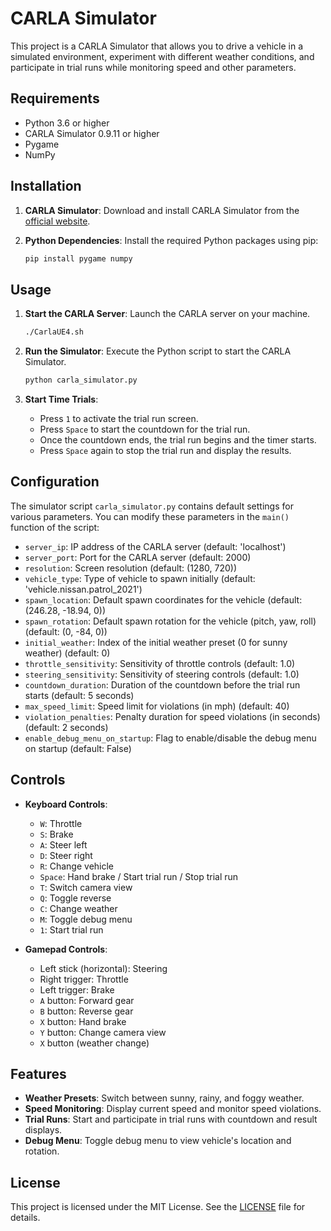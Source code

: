# CARLA Simulator

This project is a CARLA Simulator that allows you to drive a vehicle in a simulated environment, experiment with different weather conditions, and participate in trial runs while monitoring speed and other parameters.

## Requirements

- Python 3.6 or higher
- CARLA Simulator 0.9.11 or higher
- Pygame
- NumPy

## Installation

1. **CARLA Simulator**: Download and install CARLA Simulator from the [official website](https://carla.org/).
2. **Python Dependencies**: Install the required Python packages using pip:

    ```bash
    pip install pygame numpy
    ```

## Usage

1. **Start the CARLA Server**: Launch the CARLA server on your machine.

    ```bash
    ./CarlaUE4.sh
    ```

2. **Run the Simulator**: Execute the Python script to start the CARLA Simulator.

    ```bash
    python carla_simulator.py
    ```

3. **Start Time Trials**:

    - Press `1` to activate the trial run screen.
    - Press `Space` to start the countdown for the trial run.
    - Once the countdown ends, the trial run begins and the timer starts.
    - Press `Space` again to stop the trial run and display the results.

## Configuration

The simulator script `carla_simulator.py` contains default settings for various parameters. You can modify these parameters in the `main()` function of the script:

- `server_ip`: IP address of the CARLA server (default: 'localhost')
- `server_port`: Port for the CARLA server (default: 2000)
- `resolution`: Screen resolution (default: (1280, 720))
- `vehicle_type`: Type of vehicle to spawn initially (default: 'vehicle.nissan.patrol_2021')
- `spawn_location`: Default spawn coordinates for the vehicle (default: (246.28, -18.94, 0))
- `spawn_rotation`: Default spawn rotation for the vehicle (pitch, yaw, roll) (default: (0, -84, 0))
- `initial_weather`: Index of the initial weather preset (0 for sunny weather) (default: 0)
- `throttle_sensitivity`: Sensitivity of throttle controls (default: 1.0)
- `steering_sensitivity`: Sensitivity of steering controls (default: 1.0)
- `countdown_duration`: Duration of the countdown before the trial run starts (default: 5 seconds)
- `max_speed_limit`: Speed limit for violations (in mph) (default: 40)
- `violation_penalties`: Penalty duration for speed violations (in seconds) (default: 2 seconds)
- `enable_debug_menu_on_startup`: Flag to enable/disable the debug menu on startup (default: False)

## Controls

- **Keyboard Controls**:
  - `W`: Throttle
  - `S`: Brake
  - `A`: Steer left
  - `D`: Steer right
  - `R`: Change vehicle
  - `Space`: Hand brake / Start trial run / Stop trial run
  - `T`: Switch camera view
  - `Q`: Toggle reverse
  - `C`: Change weather
  - `M`: Toggle debug menu
  - `1`: Start trial run

- **Gamepad Controls**:
  - Left stick (horizontal): Steering
  - Right trigger: Throttle
  - Left trigger: Brake
  - `A` button: Forward gear
  - `B` button: Reverse gear
  - `X` button: Hand brake
  - `Y` button: Change camera view
  - `X` button (weather change)

## Features

- **Weather Presets**: Switch between sunny, rainy, and foggy weather.
- **Speed Monitoring**: Display current speed and monitor speed violations.
- **Trial Runs**: Start and participate in trial runs with countdown and result displays.
- **Debug Menu**: Toggle debug menu to view vehicle's location and rotation.

## License

This project is licensed under the MIT License. See the [LICENSE](LICENSE) file for details.

